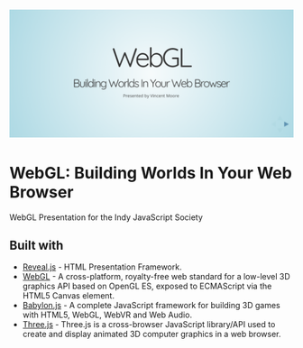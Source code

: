 # ![WebGL2 app](https://github.com/nomadicvince/indyjs/blob/master/indyjs.png)

# WebGL: Building Worlds In Your Web Browser
WebGL Presentation for the Indy JavaScript Society

## Built with 

- [Reveal.js](http://lab.hakim.se/reveal-js/#/p) - HTML Presentation Framework.
- [WebGL](https://www.khronos.org/webgl/) - A cross-platform, royalty-free web standard for a low-level 3D graphics API based on OpenGL ES, exposed to ECMAScript via the HTML5 Canvas element. 
- [Babylon.js](https://www.babylonjs.com/) - A complete JavaScript framework for building 3D games with HTML5, WebGL, WebVR and Web Audio.
- [Three.js](https://threejs.org/) - Three.js is a cross-browser JavaScript library/API used to create and display animated 3D computer graphics in a web browser.
